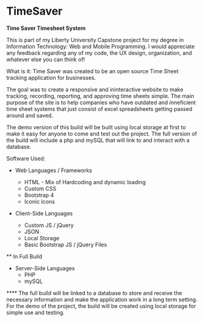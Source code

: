 # TimeSaver
**Time Saver Timesheet System**

This is part of my Liberty University Capstone project for my degree in Information Technology: Web and Mobile Programming. I would appreciate any feedback regarding any of my code, the UX design, organization, and whatever else you can think of!

What is it:
Time Saver was created to be an open source Time Sheet tracking application for businesses.

The goal was to create a responsive and ininteractive website to make tracking, recording, reporting, and approving time sheets simple. The main purpose of the site is to help companies who have outdated and inneficient time sheet systems that just consist of excel spreadsheets getting passed around and saved.

The demo version of this build will be built using local storage at first to make it easy for anyone to come and test out the project. The full version of the build will include a php and mySQL that will link to and interact with a database.

Software Used:
* Web Languages / Frameworks
  - HTML - Mix of Hardcoding and dynamic loading
  - Custom CSS
  - Bootstrap 4
  - Iconic Icons
  
* Client-Side Languages
  - Custom JS / jQuery
  - JSON
  - Local Storage
  - Basic Bootstrap JS / jQuery Files
  
** In Full Build
* Server-Side Languages
  - PHP
  - mySQL

**** The full build will be linked to a database to store and receive the necessary information and make the application work in a long term setting. For the demo of the project, the build will be created using local storage for simple use and testing.
